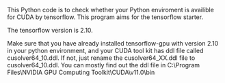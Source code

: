 This Python code is to check whether your Python enviroment is availible for CUDA by tensorflow. This program aims for the tensorflow starter.

The tensorflow version is 2.10.

Make sure that you have already installed tensorflow-gpu with version 2.10 in your python environment, and your CUDA tool kit has ddl file called cusolver64_10.ddl.
If not, just rename the cusolver64_XX.ddl file to cusolver64_10.ddl.
You can mostly find out the ddl file in C:\Program Files\NVIDIA GPU Computing Toolkit\CUDA\v11.0\bin
